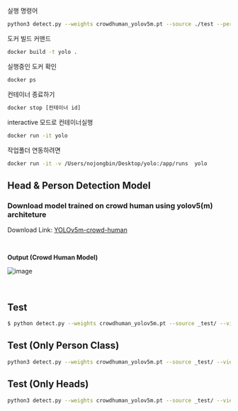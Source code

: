 ##

실행 명령어

```bash
python3 detect.py --weights crowdhuman_yolov5m.pt --source ./test --person
```

도커 빌드 커맨드

```bash
docker build -t yolo .
```

실행중인 도커 확인

```bash
docker ps
```

컨테이너 종료하기

```bash
docker stop [컨테이너 id]
```

interactive 모드로 컨테이너실행

```bash
docker run -it yolo
```

작업폴더 연동하려면

```bash
docker run -it -v /Users/nojongbin/Desktop/yolo:/app/runs  yolo
```

## Head & Person Detection Model

### Download model trained on crowd human using yolov5(m) architeture

Download Link: [YOLOv5m-crowd-human](https://drive.google.com/file/d/1gglIwqxaH2iTvy6lZlXuAcMpd_U0GCUb/view?usp=sharing)

<br/>

**Output (Crowd Human Model)**

![image](https://drive.google.com/uc?export=view&id=1ZOhDBRXj-Ra0vPL7iG6lrxCWAFhJTAti)

<br/>

## Test

```bash
$ python detect.py --weights crowdhuman_yolov5m.pt --source _test/ --view-img

```

## Test (Only Person Class)

```bash
python3 detect.py --weights crowdhuman_yolov5m.pt --source _test/ --view-img  --person
```

## Test (Only Heads)

```bash
python3 detect.py --weights crowdhuman_yolov5m.pt --source _test/ --view-img  --heads
```

